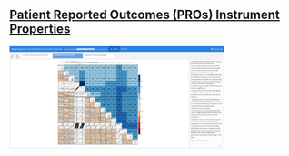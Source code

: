 ## [Patient Reported Outcomes (PROs) Instrument Properties](https://rpubs.com/acalatroni/787125)

<img src="https://raw.githubusercontent.com/agstn/WW/main/2021-06-09/Patient Reported Outcomes (PROs).png" width="75%" height="75%">
